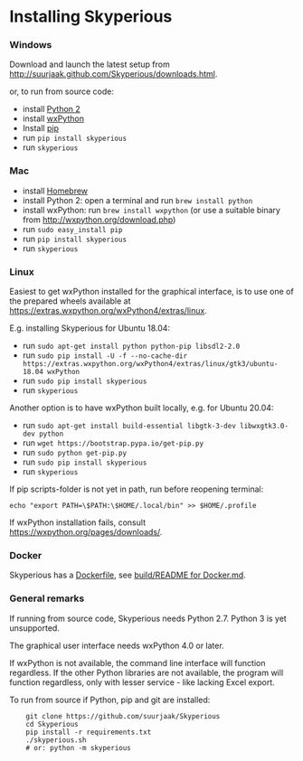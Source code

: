Installing Skyperious
=====================

### Windows ###

Download and launch the latest setup from
http://suurjaak.github.com/Skyperious/downloads.html.

or, to run from source code:
* install [Python 2](https://www.python.org/downloads/)
* install [wxPython](http://wxpython.org/download.php)
* Install [pip](https://pip.pypa.io/en/latest/installing/)
* run `pip install skyperious`
* run `skyperious`


### Mac ###

* install [Homebrew](http://brew.sh)
* install Python 2: open a terminal and run `brew install python`
* install wxPython: run `brew install wxpython`
  (or use a suitable binary from http://wxpython.org/download.php)
* run `sudo easy_install pip`
* run `pip install skyperious`
* run `skyperious`


### Linux ###

Easiest to get wxPython installed for the graphical interface, is to use one of
the prepared wheels available at https://extras.wxpython.org/wxPython4/extras/linux.

E.g. installing Skyperious for Ubuntu 18.04:

* run `sudo apt-get install python python-pip libsdl2-2.0`
* run `sudo pip install -U -f --no-cache-dir https://extras.wxpython.org/wxPython4/extras/linux/gtk3/ubuntu-18.04 wxPython`
* run `sudo pip install skyperious`
* run `skyperious`

Another option is to have wxPython built locally, e.g. for Ubuntu 20.04:

* run `sudo apt-get install build-essential libgtk-3-dev libwxgtk3.0-dev python`
* run `wget https://bootstrap.pypa.io/get-pip.py`
* run `sudo python get-pip.py`
* run `sudo pip install skyperious`
* run `skyperious`

If pip scripts-folder is not yet in path, run before reopening terminal:

`echo "export PATH=\$PATH:\$HOME/.local/bin" >> $HOME/.profile`

If wxPython installation fails, consult https://wxpython.org/pages/downloads/.


### Docker ###

Skyperious has a [Dockerfile](Dockerfile), see
[build/README for Docker.md](build/README%20for%20Docker.md).


### General remarks ###

If running from source code, Skyperious needs Python 2.7.
Python 3 is yet unsupported.

The graphical user interface needs wxPython 4.0 or later.

If wxPython is not available, the command line interface will function regardless.
If the other Python libraries are not available, the program will function 
regardless, only with lesser service - like lacking Excel export.

To run from source if Python, pip and git are installed:

```
    git clone https://github.com/suurjaak/Skyperious
    cd Skyperious
    pip install -r requirements.txt
    ./skyperious.sh
    # or: python -m skyperious
```
